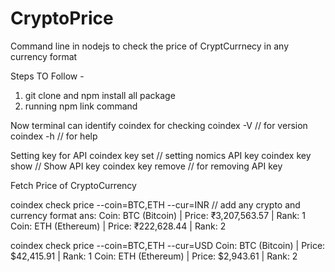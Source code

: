 # CryptoPrice

Command line in nodejs to check the price of CryptCurrnecy in any currency format

Steps TO Follow - 

1. git clone and npm install all package
2. running npm link command

Now terminal can identify coindex 
for checking coindex -V   // for version
coindex -h                // for help

Setting key for API
coindex key set       // setting nomics API key
coindex key show      // Show API key
coindex key remove    // for removing API key


Fetch Price of CryptoCurrency

coindex check price --coin=BTC,ETH --cur=INR      // add any crypto and currency format
ans: 
Coin: BTC (Bitcoin) | Price: ₹3,207,563.57 | Rank: 1
Coin: ETH (Ethereum) | Price: ₹222,628.44 | Rank: 2

coindex check price --coin=BTC,ETH --cur=USD
Coin: BTC (Bitcoin) | Price: $42,415.91 | Rank: 1
Coin: ETH (Ethereum) | Price: $2,943.61 | Rank: 2
